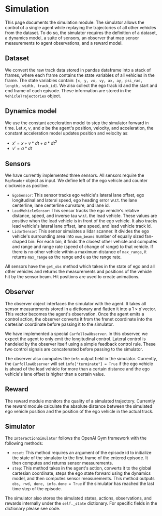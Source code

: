 # Simulation
This page documents the simulation module. The simulator allows the control of a single agent while replaying the trajectories of all other vehicles from the dataset. To do so, the simulator requires the definition of a dataset, a dynamics model, a suite of sensors, an observer that map sensor measurements to agent observations, and a reward model. 

## Dataset
We convert the raw track data stored in pandas dataframe into a stack of frames, where each frame contains the state variables of all vehicles in the frame. The state variables contain: ``[x, y, vx, vy, ax, ay, psi_rad, length, width, track_id]``. We also collect the ego track id and the start and end frame of each episode. These information are stored in the ``VehicleTrajectories`` object. 

## Dynamics model
We use the constant acceleration model to step the simulator forward in time. Let $x$, $v$, and $a$ be the agent's position, velocity, and acceleration, the constant acceleration model updates position and velocity as:
* $x' = x + v * dt + a * dt^2$
* $v' = a * dt$

## Sensors
We have currently implemented three sensors. All sensors require the ``MapReader`` object as input. We define left of the ego vehicle and counter clockwise as positive. 
* ``EgoSensor``: This sensor tracks ego vehicle's lateral lane offset, ego longitudinal and lateral speed, ego heading error w.r.t. the lane centerline, lane centerline curvature, and lane id. 
* ``LeadVehicleSensor``: This sensor tracks the ego vehicle's relative distance, speed, and inverse tau w.r.t. the lead vehicle. These values are positive when the lead vehicle is in front of the ego vehicle. It also tracks lead vehicle's lateral lane offset, lane speed, and lead vehicle track id. 
* ``LidarSensor``: This sensor simulates a lidar scanner. It divides the ego vehicle's surrounding area into ``num_beams`` number of equally sized fan-shaped bin. For each bin, it finds the closest other vehicle and computes and range and range rate (speed of change of range) to that vehicle. If there is no other vehicle within a maximum distance of ``max_range``, it returns ``max_range`` as the range and ``0`` as the range rate. 

All sensors have the ``get_obs`` method which takes in the state of ego and all other vehicles and returns the measurements and positions of the vehicle hit by the sensor beam. Hit positions are used to create animations. 

## Observer
The observer object interfaces the simulator with the agent. It takes all sensor measurements stored in a dictionary and flatten it into a $1 \times d$ vector. This vector becomes the agent's observation. Once the agent emits a control action, the observer converts it from the frenet coordinate into the cartesian coordinate before passing it to the simulator. 

We have implemented a special ``CarfollowObserver``. In this observer, we expect the agent to only emit the longitudinal control. Lateral control is handeled by the observer itself using a simple feedback control rule. These two control signals are concatenated before passing to the simulator. 

The observer also computes the ``info`` output field in the simulator. Currently, the ``CarfollowObserver`` will set ``info["terminate"] = True`` if the ego vehicle is ahead of the lead vehicle for more than a certain distance and the ego vehicle's lane offset is higher than a certain value.

## Reward
The reward module monitors the quality of a simulated trajectory. Currently the reward module calculate the absolute distance between the simulated ego vehicle position and the position of the ego vehicle in the actual track. 

## Simulator
The ``InteractionSimulator`` follows the OpenAI Gym framework with the following methods:
* ``reset``: This method requires an argument of the episode id to initialize the state of the simulator to the first frame of the entered episode. It then computes and returns sensor measurements. 
* ``step``: This method takes in the agent's action, converts it to the global cartesian coordinate, steps the ego state forward using the dynamics model, and then computes sensor measurements. This method outputs ``obs, rwd, done, info``. ``done = True`` if the simulator has reached the last time step of the episode. 

The simulator also stores the simulated states, actions, observations, and rewards internally under the ``self._state`` dictionary. For specific fields in the dictionary please see code. 